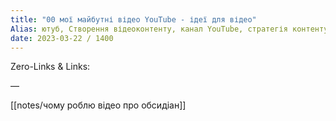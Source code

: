 ```yaml
---
title: "00 мої майбутні відео YouTube - ідеї для відео"
Alias: ютуб, Створення відеоконтенту, канал YouTube, стратегія контенту
date: 2023-03-22 / 1400  
---
```

Zero-Links & Links:  


—  

[[notes/чому роблю відео про обсидіан]]
